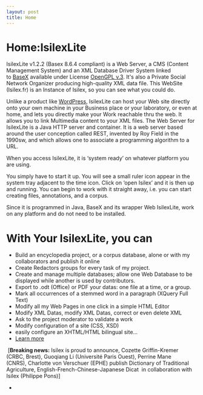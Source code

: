 ```yaml
---
layout: post
title: Home
---
```

<h1>Home:IsilexLite</h1>
<p>IsilexLite v1.2<strong>.</strong>2 (Basex 8.6.4 compliant) is a Web Server, a CMS (Content Management System) and an XML Database Driver System linked to&nbsp;<a href="http://www.basex.org" shape="rect">BaseX</a>&nbsp;available under License <a href="http://www.gnu.org/licenses/gpl-3.0-standalone.html" shape="rect">OpenGPL v.3</a>.&nbsp;It's also a Private Social Network Organizer producing high-quality XML data file.&nbsp;This WebSite (Isilex.fr) is an Instance of Isilex, so you can see what you could do.</p>
<p>Unlike&nbsp;a product like&nbsp;<a href="http://www.wordpress.com" shape="rect">WordPress</a>, IsilexLite can host your Web site directly onto your own machine in your Business place or your laboratory, or even at home, and lets you directly make your Work reachable thru the web. It allows you to link Multimedia content to your XML files. The Web Server for IsilexLite is a Java HTTP server and container. It is a web server based around the user conception called REST, invented by Roy Field in the 1990sw, and which allows one to associate a programming algorithm to a URL.</p>
<p>When you access IsilexLite, it is &lsquo;system ready&rsquo; on whatever platform you are using.</p>
<p>You simply have to start it up. You will see a small ruler icon appear in the system tray adjacent to the time icon. Click on &lsquo;open Isilex&rsquo; and it is then up and running. You can begin to work with it straight away, i.e. you can start creating files, annotations, and a corpus.</p>
<p>Since it is programmed in Java, BaseX and its wrapper Web IsilexLite, work on any platform and do not need to be installed.</p>
<h1 style="text-align: left;">With Your IsilexLite, you can</h1>
<ul class="tabUserAdmin">
<li>Build an encyclopedia project, or a corpus database, alone or with my collaborators and publish it online</li>
<li>Create Redactors groups for every task of my project.</li>
<li>Create and manage multiple databases; allow one Web Database to be displayed while another is used by contributors.</li>
<li>Export to .odt (Office) or PDF your datas: one file at a time, or a group.</li>
<li>Mark all occurrences of a stemmed word in a paragraph (XQuery Full Text)</li>
<li>Modify all my Web Pages in one click in a simple HTML Editor</li>
<li>Modify XML Datas, modify XML Datas, correct or even delete XML</li>
<li>Ask to the project moderator to validate a work</li>
<li>Modify configuration of a site (CSS, XSD)</li>
<li>easily configure an XHTML/HTML bilingual site...&nbsp;</li>
<li><a href="http://www.isilex.fr/exemples" shape="rect">Learn more</a></li>
</ul>
<p>&nbsp;[<strong>Breaking news:</strong> Isilex is proud to announce,&nbsp;Cozette Griffin-Kremer (CRBC, Brest),&nbsp;Guoqiang Li (Universit&eacute; Paris Ouest),&nbsp;Perrine Mane (CNRS),&nbsp;Charlotte von Verschuer (EPHE)&nbsp;publish Dictionary of Traditional Agriculture, English-French-Chinese-Japanese Dicat &nbsp;in collaboration with Isilex (Philippe Pons)]</p>
<ul class="tabUserAdmin">
<li>&nbsp;</li>
</ul>
</div>